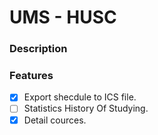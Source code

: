 # UMS - HUSC

### Description

### Features
- [x] Export shecdule to ICS file.
- [ ] Statistics History Of Studying.
- [x] Detail cources.